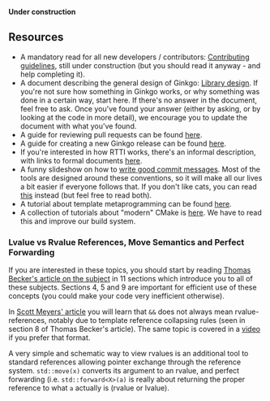 __Under construction__

Resources
---------

* A mandatory read for all new developers / contributors: [Contributing guidelines](Contributing-guidelines), still under construction (but you should read it anyway - and help completing it).
* A document describing the general design of Ginkgo: [Library design](Library-design). If you're not sure how something in Ginkgo works, or why something was done in a certain way, start here. If there's no answer in the document, feel free to ask. Once you've found your answer (either by asking, or by looking at the code in more detail), we encourage you to update the document with what you've found.
* A guide for reviewing pull requests can be found [here](Instructions-for-pull-request-(PR)-reviewers).
* A guide for creating a new Ginkgo release can be found [here](https://github.com/ginkgo-project/ginkgo/wiki/Ginkgo-Release-Process).
* If you're interested in how RTTI works, there's an informal description, with links to formal documents [here](Information-about-RTTI-(RunTime-Type-Information)).
* A funny slideshow on how to [write good commit messages](https://www.slideshare.net/TarinGamberini/commit-messages-goodpractices). Most of the tools are designed around these conventions, so it will make all our lives a bit easier if everyone follows that. If you don't like cats, you can read [this](https://gist.github.com/robertpainsi/b632364184e70900af4ab688decf6f53) instead (but feel free to read both).
* A tutorial about template metaprogramming can be found [here](./Introduction-to-Template-Metaprogramming).
* A collection of tutorials about "modern" CMake is [here](https://gist.github.com/mbinna/c61dbb39bca0e4fb7d1f73b0d66a4fd1). We have to read this and improve our build system.

### Lvalue vs Rvalue References, Move Semantics and Perfect Forwarding
If you are interested in these topics, you should start by reading [Thomas Becker's article on the subject](http://thbecker.net/articles/rvalue_references/section_01.html) in 11 sections which introduce you to all of these subjects. Sections 4, 5 and 9 are important for efficient use of these concepts (you could make your code very inefficient otherwise).

In [Scott Meyers' article](https://accu.org/var/uploads/journals/Overload111.pdf) you will learn that `&&` does not always mean rvalue-references, notably due to template reference collapsing rules (seen in section 8 of Thomas Becker's article). The same topic is covered in a [video](https://channel9.msdn.com/Shows/Going+Deep/Cpp-and-Beyond-2012-Scott-Meyers-Universal-References-in-Cpp11) if you prefer that format.

A very simple and schematic way to view rvalues is an additional tool to standard references allowing pointer exchange through the reference system. `std::move(x)` converts its argument to an rvalue, and perfect forwarding (i.e. `std::forward<X>(a)` is really about returning the proper reference to what `a` actually is (rvalue or lvalue).